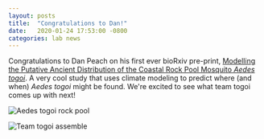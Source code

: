 ```yaml
---
layout: posts
title:  "Congratulations to Dan!"
date:   2020-01-24 17:53:00 -0800
categories: lab news
---
```


Congratulations to Dan Peach on his first ever bioRxiv pre-print, [Modelling the Putative Ancient Distribution of the Coastal Rock Pool Mosquito _Aedes togoi_][bioRxiv]. A very cool study that uses climate modeling to predict where (and when) _Aedes togoi_ might be found.  We're excited to see what team togoi comes up with next!

![Aedes togoi rock pool][rockpool]

![Team togoi assemble][teamtogoi]

[bioRxiv]: https://www.biorxiv.org/content/10.1101/2020.01.21.914838v2
[rockpool]: /assets/images/togoi-habitat.jpeg "togoi rock pool"
[teamtogoi]: /assets/images/teamtogoi.jpeg "Atbeen and Kunwar in Lighthouse park"

